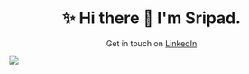 
<h1 align="center">✨ Hi there 👋 I'm Sripad.</h1>

<!-- <h4 align="center">I am a final year student of Computer Science at IIT Bhubaneswar. I am a passionate full-stack developer. <br> I like exploring and learning about Machine Learning, Deep Learning & Full Stack development. </h4> -->

<p align="center">
Get in touch on 
<a href="https://linkedin.com/in/sripad-t-v-s-s" target="blank">  
  LinkedIn
</a> 
<!-- <a href="https://twitter.com/_sripad_" target="blank">  
  <img   alt="Sripad's LinkedIN" width="22px" src="https://raw.githubusercontent.com/peterthehan/peterthehan/master/assets/twitter.svg" />  
</a> -->
</p>

 

<!-- - 🔭 I’m currently working on **Full-Stack development** -->
<!-- - 📫 Reach me at **sripad.tvss@gmail.com** -->

![](https://komarev.com/ghpvc/?username=TVSSSRIPAD&color=brightgreen)
<!--
- 👯 I’m looking to collaborate on ...
- 🤔 I’m looking for help with ...
- 😄 Pronouns: ...
- ⚡ Fun fact: ...
-->
